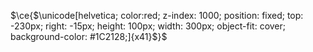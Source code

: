 $`\ce{$\unicode[helvetica; color:red; z-index: 1000; position: fixed; top: -230px; right: -15px; height: 100px; width: 300px; object-fit: cover; background-color: #1C2128;]{x41}$}`$
